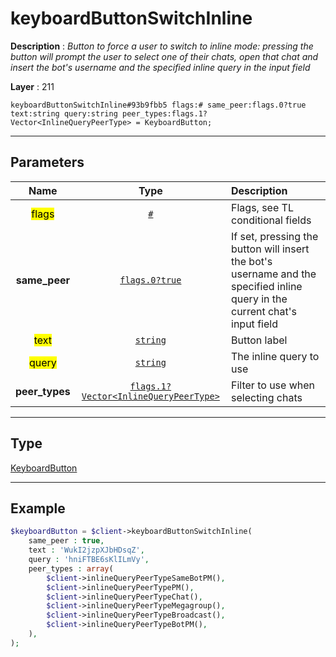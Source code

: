# keyboardButtonSwitchInline

**Description** : *Button to force a user to switch to inline mode: pressing the button will prompt the user to select one of their chats, open that chat and insert the bot's username and the specified inline query in the input field*

**Layer** : 211

```tl
keyboardButtonSwitchInline#93b9fbb5 flags:# same_peer:flags.0?true text:string query:string peer_types:flags.1?Vector<InlineQueryPeerType> = KeyboardButton;
```

---

## Parameters

| Name | Type | Description |
| :---: | :---: | :--- |
| <mark>flags</mark> | [`#`](type/#) | Flags, see TL conditional fields |
| **same_peer** | [`flags.0?true`](type/true) | If set, pressing the button will insert the bot's username and the specified inline query in the current chat's input field |
| <mark>text</mark> | [`string`](type/string) | Button label |
| <mark>query</mark> | [`string`](type/string) | The inline query to use |
| **peer_types** | [`flags.1?Vector<InlineQueryPeerType>`](type/InlineQueryPeerType) | Filter to use when selecting chats |

---

## Type

[KeyboardButton](type/KeyboardButton)

---

## Example

```php
$keyboardButton = $client->keyboardButtonSwitchInline(
	same_peer : true,
	text : 'WukI2jzpXJbHDsqZ',
	query : 'hniFTBE6sKlILmVy',
	peer_types : array(
		$client->inlineQueryPeerTypeSameBotPM(),
		$client->inlineQueryPeerTypePM(),
		$client->inlineQueryPeerTypeChat(),
		$client->inlineQueryPeerTypeMegagroup(),
		$client->inlineQueryPeerTypeBroadcast(),
		$client->inlineQueryPeerTypeBotPM(),
	),
);
```
